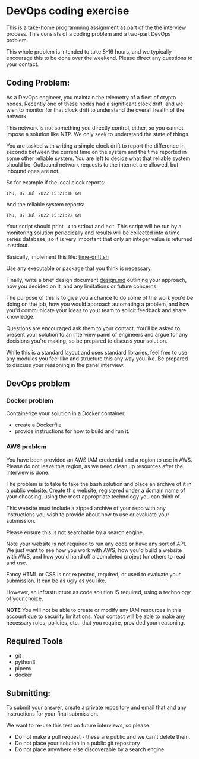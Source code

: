 # DevOps coding exercise

This is a take-home programming assignment as part of the the interview
process. This consists of a coding problem and a two-part DevOps problem.

This whole problem is intended to take 8-16 hours, and we typically encourage this to be
done over the weekend. Please direct any questions to your contact.

## Coding Problem:

As a DevOps engineer, you maintain the telemetry of a fleet of crypto nodes. Recently one
of these nodes had a significant clock drift, and we wish to monitor for that clock drift
to understand the overall health of the network.

This network is not something you directly control, either, so you cannot impose a solution
like NTP. We only seek to understand the state of things.

You are tasked with writing a simple clock drift to report the difference in seconds
between the current time on the system and the time reported in some other reliable system.
You are left to decide what that reliable system should be. Outbound network requests to the
internet are allowed, but inbound ones are not.

So for example if the local clock reports:

`Thu, 07 Jul 2022 15:21:18 GM`

And the reliable system reports:

`Thu, 07 Jul 2022 15:21:22 GM`

Your script should print `-4` to stdout and exit. This script will be run by a monitoring
solution periodically and results will be collected into a time series database, so it is very 
important that only an integer value is returned in stdout.

Basically, implement this file: [time-drift.sh](https://github.com/dalvizu/devops-coding-exercise-bash/blob/master/time-drift.sh)

Use any executable or package that you think is necessary.

Finally, write a brief design document [design.md](https://github.com/dalvizu/devops-coding-exercise-bash/blob/master/design.md)
outlining your approach, how you decided on it, and any limitations or future concerns.

The purpose of this is to give you a chance to do some of the work you'd be doing on the job, how you
would approach automating a problem, and how you'd communicate your ideas to your team to solicit feedback
and share knowledge.

Questions are encouraged ask them to your contact. You'll be asked to present your
solution to an interview panel of engineers and argue for any decisions you're making, so be prepared
to discuss your solution.

While this is a standard layout and uses standard libraries, feel free to use any modules you feel 
like and structure this any way you like. Be prepared to discuss your reasoning in the panel interview.

## DevOps problem

### Docker problem

Containerize your solution in a Docker container.

* create a Dockerfile
* provide instructions for how to build and run it.


### AWS problem

You have been provided an AWS IAM credential and a region to use in AWS. Please do not leave this region,
as we need clean up resources after the interview is done.

The problem is to take to take the bash solution and place an archive of it in a public website.
Create this website, registered under a domain name of your choosing, using the most appropriate technology
you can think of.

This website must include a zipped archive of your repo with any instructions you wish to provide about how
to use or evaluate your submission.

Please ensure this is not searchable by a search engine.

Note your website is not required to run any code or have any sort of API. We just want to
see how you work with AWS, how you'd build a website with AWS, and how you'd hand off a completed
project for others to read and use.

Fancy HTML or CSS is not expected, required, or used to evaluate your submission. It can be as ugly
as you like.

However, an infrastructure as code solution IS required, using a technology of your choice.

**NOTE** You will not be able to create or modify any IAM resources in this account due to security
limitations. Your contact will be able to make any necessary roles, policies, etc.. that you require,
provided your reasoning.

## Required Tools

* git
* python3
* pipenv
* docker

## Submitting:

To submit your answer, create a private repository and email that and any instructions for your final submission.

We want to re-use this test on future interviews, so please:

  * Do not make a pull request - these are public and we can't delete them.
  * Do not place your solution in a public git repository 
  * Do not place anywhere else discoverable by a search engine

